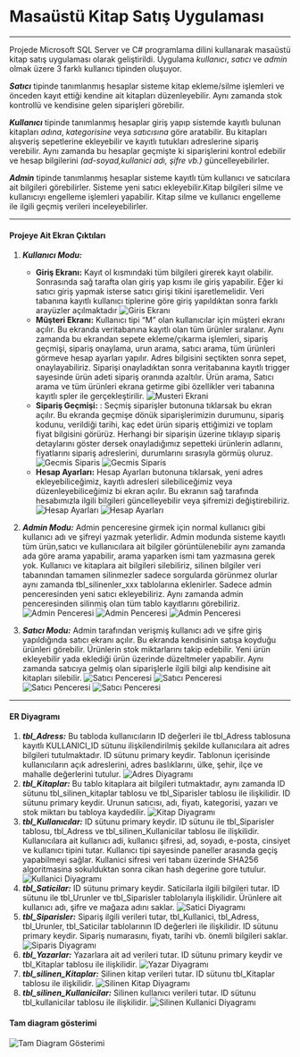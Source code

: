 # Masaüstü Kitap Satış Uygulaması
----------------

Projede Microsoft SQL Server ve C# programlama dilini kullanarak masaüstü kitap satış uygulaması olarak geliştirildi. Uygulama *kullanıcı*, *satıcı* ve *admin* olmak üzere 3 farklı kullanıcı tipinden oluşuyor. 

***Satıcı*** tipinde tanımlanmış hesaplar sisteme kitap ekleme/silme işlemleri ve önceden kayıt ettiği kendine ait kitapları düzenleyebilir. Aynı zamanda stok kontrollü ve kendisine gelen siparişleri görebilir.

***Kullanıcı*** tipinde tanımlanmış hesaplar giriş yapıp sistemde kayıtlı bulunan kitapları *adına*, *kategorisine* veya *satıcısına* göre aratabilir. Bu kitapları alışveriş sepetlerine ekleyebilir ve kayıtlı tutukları adreslerine sipariş verebilir. Aynı zamanda bu hesaplar geçmişte ki siparişlerini kontrol edebilir ve hesap bilgilerini *(ad-soyad,kullanici adı, şifre vb.)* güncelleyebilirler.

***Admin*** tipinde tanımlanmış hesaplar sisteme kayıtlı tüm kullanıcı ve satıcılara ait bilgileri görebilirler. Sisteme yeni satıcı ekleyebilir.Kitap bilgileri silme ve kullanıcıyı engelleme işlemleri yapabilir. Kitap silme ve kullanıcı engelleme ile ilgili geçmiş verileri inceleyebilirler.

-----
#### Projeye Ait Ekran Çıktıları


1. ***Kullanıcı Modu:***
    - **Giriş Ekranı:** Kayıt ol kısmındaki tüm bilgileri girerek kayıt olabilir. Sonrasında sağ tarafta olan giriş yap kısmı ile giriş yapabilir. Eğer ki satıcı giriş yapmak isterse satıcı girişi tikini işaretlemelidir. Veri tabanına kayıtlı kullanıcı tiplerine göre giriş yapıldıktan sonra farklı arayüzler açılmaktadır
    ![Giris Ekranı](https://github.com/muhammedaltunisik/KitapYurdu/blob/master/Screenshots/giris.png)
    - **Müşteri Ekranı:** Kullanıcı tipi “M” olan kullanıcılar için müşteri ekranı açılır. Bu ekranda veritabanına kayıtlı olan tüm ürünler sıralanır. Aynı zamanda bu ekrandan sepete ekleme/çıkarma işlemleri, sipariş geçmişi, sipariş onaylama, urun arama, satıcı arama, tüm ürünleri görmeve hesap ayarları yapılır. Adres bilgisini seçtikten sonra sepet, onaylayabiliriz. Siparişi onayladıktan sonra veritabanına kayıtlı trigger sayesinde ürün adeti sipariş oranında azaltılır.  Ürün arama, Satıcı arama ve tüm ürünleri ekrana getirme gibi özellikler veri tabanına kayıtlı spler ile gerçekleştirilir.
    ![Musteri Ekrani](https://github.com/muhammedaltunisik/KitapYurdu/blob/master/Screenshots/Musteri_SepeteEkle.png)
    - **Sipariş Geçmişi:** : Seçmiş siparişler butonuna tıklarsak bu ekran açılır. Bu ekranda geçmişe dönük siparişlerimizin durumunu, sipariş kodunu, verildiği tarihi, kaç edet ürün sipariş ettiğimizi ve toplam fiyat bilgisini görürüz. Herhangi bir siparişin üzerine tıklayıp sipariş detaylarını göster dersek  onayladığımız sepetteki ürünlerin adlarını, fiyatlarını sipariş adreslerini, durumlarını sırasıyla görmüş oluruz.
    ![Gecmis Siparis](https://github.com/muhammedaltunisik/KitapYurdu/blob/master/Screenshots/Kullanici_GecmisSiparis1.png)
    ![Gecmis Siparis](https://github.com/muhammedaltunisik/KitapYurdu/blob/master/Screenshots/Kullanici_GecmisSiparis2.png)
    - **Hesap Ayarları:** Hesap Ayarları butonuna tıklarsak, yeni adres ekleyebiliceğimiz, kayıtlı adresleri silebiliceğimiz veya düzenleyebiliceğimiz bi ekran açılır. Bu ekranın sağ tarafında hesabımızla ilgili bilgileri güncelleyebilir veya şifremizi değiştirebiliriz.
    ![Hesap Ayarları](https://github.com/muhammedaltunisik/KitapYurdu/blob/master/Screenshots/Kullanici_Hesapbilgileri1.png)
    ![Hesap Ayarları](https://github.com/muhammedaltunisik/KitapYurdu/blob/master/Screenshots/Kullanici_HesapBilgileri2.png)

2. ***Admin Modu:***
Admin penceresine girmek için normal kullanıcı gibi kullanıcı adı ve şifreyi yazmak yeterlidir. Admin modunda sisteme kayıtlı tüm ürün,satıcı ve kullanıcılara ait bilgiler görüntülenebilir aynı zamanda ada göre arama yapabilir, arama yaparken ismi tam yazmasına gerek yok. Kullanıcı ve kitaplara ait bilgileri silebiliriz, silinen bilgiler veri tabanından tamamen silinmezler sadece sorgularda görünmez olurlar aynı zamanda tbl_silinenler_xxx tablolarına eklenirler. Sadece admin penceresinden yeni satıcı ekleyebiliriz. Aynı zamanda admin penceresinden silinmiş olan tüm tablo kayıtlarını görebiliriz. 
![Admin Penceresi](https://github.com/muhammedaltunisik/KitapYurdu/blob/master/Screenshots/Admin_Kitaplar1.png)
![Admin Penceresi](https://github.com/muhammedaltunisik/KitapYurdu/blob/master/Screenshots/Admin_YayineviEkle.png)
![Admin Penceresi](https://github.com/muhammedaltunisik/KitapYurdu/blob/master/Screenshots/Admin_Yayinevleri.png)

3. ***Satıcı Modu:***
Admin tarafından verişmiş kullanıcı adı ve şifre giriş yapıldığında satıcı ekranı açılır. Bu ekranda kendisinin satışa koyduğu ürünleri görebilir. Ürünlerin stok miktarlarını takip edebilir. Yeni ürün ekleyebilir yada eklediği ürün üzerinde düzeltmeler yapabilir. Aynı zamanda satıcıya gelmiş olan siparişlerle ilgili bilgi alıp kendisine ait kitapları silebilir.
![Satıcı Penceresi](https://github.com/muhammedaltunisik/KitapYurdu/blob/master/Screenshots/Satici_giris.png)
![Satıcı Penceresi](https://github.com/muhammedaltunisik/KitapYurdu/blob/master/Screenshots/Satici_Anasayfa.png)
![Satıcı Penceresi](https://github.com/muhammedaltunisik/KitapYurdu/blob/master/Screenshots/Satici_GecmisSiparis.png)
![Satıcı Penceresi](https://github.com/muhammedaltunisik/KitapYurdu/blob/master/Screenshots/Satici_KitapDuzenle.png)


--------
#### ER Diyagramı

1. ***tbl_Adress:*** Bu tabloda kullanıcıların ID değerleri ile tbl_Adress tablosuna kayıtlı KULLANICI_ID sütunu ilişkilendirilmiş şekilde kullanıcılara ait adres bilgileri tutulmaktadır. ID sütunu primary keydir. Tablonun içerisinde kullanıcıların açık adreslerini, adres baslıklarını, ülke, şehir, ilçe ve mahalle değerlerini tutulur. ![Adres Diyagramı](https://github.com/muhammedaltunisik/KitapYurdu/blob/master/Screenshots/Diagram_Adress.PNG)
2. ***tbl_Kitaplar:*** Bu tablo kitaplara ait bilgileri tutmaktadır, aynı zamanda ID sütunu tbl_silinen_kitaplar tablosu ve tbl_Siparisler tablosu ile ilişkilidir. ID sütunu primary keydir. Urunun satıcısı, adı, fiyatı, kategorisi, yazarı ve stok miktarı bu tabloya kaydedilir. ![Kitap Diyagramı](https://github.com/muhammedaltunisik/KitapYurdu/blob/master/Screenshots/Diagram_Kitaplar.PNG)
3. ***tbl_Kullanıcılar:*** ID sütunu primary keydir. ID sütunu ile tbl_Siparisler tablosu, tbl_Adress ve tbl_silinen_Kullanicilar tablosu ile ilişkilidir. Kullanıcılara ait kullanıcı adi, kullanıcı şifresi, ad, soyadı, e-posta, cinsiyet ve kullanıcı tipini tutar. Kullanıcı tipi sayesinde paneller arasında geçiş yapabilmeyi sağlar. Kullanici sifresi veri tabanı üzerinde SHA256 algoritmasina sokulduktan sonra cikan hash degerine gore tutulur. ![Kullanici Diyagramı](https://github.com/muhammedaltunisik/KitapYurdu/blob/master/Screenshots/Diagram_Kullanicilar.PNG)
4. ***tbl_Saticilar:*** ID sütunu primary keydir. Saticilarla ilgili bilgileri tutar. ID sütunu ile tbl_Urunler ve tbl_Siparisler tablolarıyla ilişkilidir. Ürünlere ait kullanıcı adı, şifre ve mağaza adını saklar. ![Satici Diyagramı](https://github.com/muhammedaltunisik/KitapYurdu/blob/master/Screenshots/Diagram_Saticilar.PNG)
5. ***tbl_Siparisler:*** Sipariş ilgili verileri tutar, tbl_Kullanici, tbl_Adress, tbl_Urunler, tbl_Saticilar tablolarının ID değerleri ile ilişkilidir. ID sütunu primary keydir. Sipariş numarasını, fiyatı, tarihi vb. önemli bilgileri saklar. ![Siparis Diyagramı](https://github.com/muhammedaltunisik/KitapYurdu/blob/master/Screenshots/Diagram_Siparis.PNG)
6. ***tbl_Yazarlar:*** Yazarlara ait ad verileri tutar. ID sütunu primary keydir ve tbl_Kitaplar tablosu ile ilişkilidir. ![Yazar Diyagramı](https://github.com/muhammedaltunisik/KitapYurdu/blob/master/Screenshots/Diagram_Yazarlar.PNG)
7. ***tbl_silinen_Kitaplar:*** Silinen kitap verileri tutar. ID sütunu tbl_Kitaplar tablosu ile ilişkilidir. ![Silinen Kitap Diyagramı](https://github.com/muhammedaltunisik/KitapYurdu/blob/master/Screenshots/Diagram_Silinen_Kitaplar.PNG)
8. ***tbl_silinen_Kullanicilar:*** Silinen kullanıcı verileri tutar. ID sütunu tbl_kullanicilar tablosu ile ilişkilidir. ![Silinen Kullanici Diyagramı](https://github.com/muhammedaltunisik/KitapYurdu/blob/master/Screenshots/Diagram_Silinen_Kullanicilar.PNG)

#### Tam diagram gösterimi
![Tam Diagram Gösterimi](https://github.com/muhammedaltunisik/KitapYurdu/blob/master/Screenshots/databaseDiagram.PNG)
